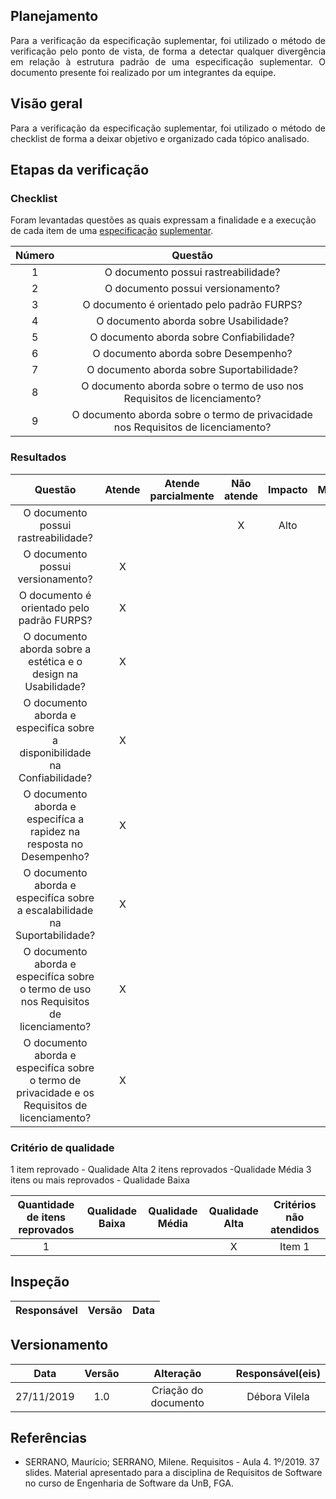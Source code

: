 ## Planejamento
<p align="justify">Para a verificação da especificação suplementar, foi utilizado o método de verificação pelo ponto de vista, de forma a detectar qualquer divergência em relação à estrutura padrão de uma especificação suplementar. O documento presente foi realizado por um integrantes da equipe.</p>

## Visão geral
<p align="justify">Para a verificação da especificação suplementar, foi utilizado o método de checklist de forma a deixar objetivo e organizado cada tópico analisado.</p>


## Etapas da verificação

### Checklist

Foram levantadas questões as quais expressam a finalidade e a execução de cada item de uma [especificação]() [suplementar](https://requisitos-de-software.github.io/2019.2-Shazam/modelagem/especificacaoSuplementar/).

|Número|Questão|
|:---:|:---:|
|1|O documento possui rastreabilidade?|
|2|O documento possui versionamento?|
|3|O documento é orientado pelo padrão FURPS?|	
|4|O documento aborda sobre Usabilidade?|
|5|O documento aborda sobre Confiabilidade?|
|6|O documento aborda sobre Desempenho?	|
|7|O documento aborda sobre Suportabilidade?|	
|8|O documento aborda sobre o termo de uso nos Requisitos de licenciamento?|	
|9|O documento aborda sobre o termo de privacidade nos Requisitos de licenciamento?|


### Resultados

|Questão|Atende|Atende parcialmente|Não atende|Impacto|Motivo|
|:---:|:---:|:---:|:---:|:---:|:---:|
|O documento possui rastreabilidade?|||X|Alto|-|
|O documento possui versionamento?|X|||||
|O documento é orientado pelo padrão FURPS?|X|||||	
|O documento aborda sobre a estética e o design na Usabilidade?|X|||||
|O documento aborda e especifíca sobre a disponibilidade na Confiabilidade?|X|||||
|O documento aborda e especifíca a rapidez na resposta no Desempenho?	|X|||||
|O documento aborda e especifíca sobre a escalabilidade na Suportabilidade?|X|||||	
|O documento aborda e especifíca sobre o termo de uso nos Requisitos de licenciamento?|X|||||	
|O documento aborda e especifíca sobre o termo de privacidade e os Requisitos de licenciamento?|X|||||


### Critério de qualidade

1 item reprovado - Qualidade Alta
2 itens reprovados -Qualidade Média
3 itens ou mais reprovados - Qualidade Baixa

Quantidade de itens reprovados|Qualidade Baixa|Qualidade Média| Qualidade Alta|Critérios não atendidos|
|:----:|:-------:|:---:|:---:|:---:|
|1|||X|Item 1 |

## Inspeção

|Responsável|Versão|Data|
|:--:|:----:|:---:|


## Versionamento

|Data|Versão|Alteração|Responsável(eis)|
|:--:|:----:|:-------:|:---:|
|27/11/2019|1.0|Criação do documento|Débora Vilela| 


## Referências

* SERRANO, Maurício; SERRANO, Milene. Requisitos - Aula 4. 1º/2019. 37 slides. Material apresentado para a disciplina de Requisitos de Software no curso de Engenharia de Software da UnB, FGA.
